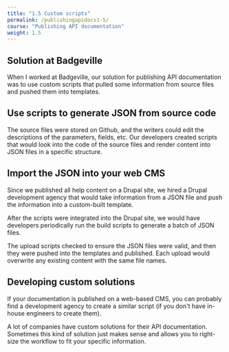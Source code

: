 ```yaml
---
title: "1.5 Custom scripts"
permalink: /publishingapidocs1-5/
course: "Publishing API documentation"
weight: 1.5
---
```


## Solution at Badgeville

When I worked at Badgeville, our solution for publishing API documentation was to use custom scripts that pulled some information from source files and pushed them into templates.

## Use scripts to generate JSON from source code

The source files were stored on Github, and the writers could edit the descriptions of the parameters, fields, etc. Our developers created scripts that would look into the code of the source files and render content into JSON files in a specific structure. 

## Import the JSON into your web CMS

Since we published all help content on a Drupal site, we hired a Drupal development agency that would take information from a JSON file and push the information into a custom-built template. 

After the scripts were integrated into the Drupal site, we would have developers periodically run the build scripts to generate a batch of JSON files. 

The upload scripts checked to ensure the JSON files were valid, and then they were pushed into the templates and published. Each upload would overwrite any existing content with the same file names. 

## Developing custom solutions

If your documentation is published on a web-based CMS, you can probably find a development agency to create a similar script (if you don't have in-house engineers to create them).

A lot of companies have custom solutions for their API documentation. Sometimes this kind of solution just makes sense and allows you to right-size the workflow to fit your specific information.